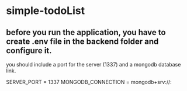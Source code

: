 # simple-todoList
## before you run the application, you have to create .env file in the backend folder and configure it.

you should include a port for the server (1337) and a mongodb database link.

SERVER_PORT = 1337
MONGODB_CONNECTION = mongodb+srv://<password>:<db>
